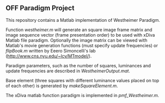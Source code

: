 ## OFF Paradigm Project

This repository contains a Matlab implementation of Westheimer Paradigm.  

Function *westheimer.m* will generate an square image frame matrix and image sequence vector (frame presentation order) to be used with xDiva Matlab file paradigm. Optionally the image matrix can be viewed with Matlab's movie generation functions (must specify update frequencies) or *flipBook.m* written by Eeero Simoncelli's lab (http://www.cns.nyu.edu/~lcv/MTmodel/).  

Paradigm parameters, such as the number of squares, luminances and update frequencies are described in *WestheimerOutput.mat*.  

Base element (three squares with different luminance values placed on top of each other) is generated by *makeSquareElement.m*. 

The xDiva matlab function paradigm is implemented in *pmf_Westheimer.m*. 
